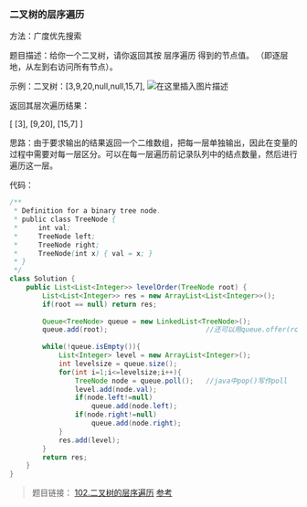 ###  二叉树的层序遍历

方法：广度优先搜索

题目描述：给你一个二叉树，请你返回其按 层序遍历 得到的节点值。 （即逐层地，从左到右访问所有节点）。

 

示例：二叉树：[3,9,20,null,null,15,7],
![在这里插入图片描述](https://img-blog.csdnimg.cn/20200925200311706.png#pic_center)


返回其层次遍历结果：

[
  [3],
  [9,20],
  [15,7]
]


思路：由于要求输出的结果返回一个二维数组，把每一层单独输出，因此在变量的过程中需要对每一层区分。可以在每一层遍历前记录队列中的结点数量，然后进行遍历这一层。

代码：

```java
/**
 * Definition for a binary tree node.
 * public class TreeNode {
 *     int val;
 *     TreeNode left;
 *     TreeNode right;
 *     TreeNode(int x) { val = x; }
 * }
 */
class Solution {
    public List<List<Integer>> levelOrder(TreeNode root) {
		List<List<Integer>> res = new ArrayList<List<Integer>>();
		if(root == null) return res;
		
		Queue<TreeNode> queue = new LinkedList<TreeNode>();
		queue.add(root);         				//还可以用queue.offer(root);
		
		while(!queue.isEmpty()){
			List<Integer> level = new ArrayList<Integer>();
			int levelsize = queue.size();
			for(int i=1;i<=levelsize;i++){
				TreeNode node = queue.poll();   //java中pop()写作poll
				level.add(node.val);
				if(node.left!=null)
					queue.add(node.left);
				if(node.right!=null)
					queue.add(node.right);
			}
			res.add(level);
		}
		return res;
	}
}
```



>题目链接：
>[102.二叉树的层序遍历](https://leetcode-cn.com/problems/binary-tree-level-order-traversal/)
>[参考](https://leetcode-cn.com/problems/binary-tree-level-order-traversal/solution/bfs-de-shi-yong-chang-jing-zong-jie-ceng-xu-bian-l/)